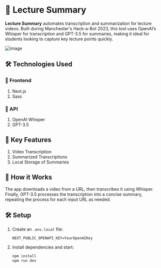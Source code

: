 

# 📘 Lecture Summary

**Lecture Summary** automates transcription and summarization for lecture videos. Built during Manchester's Hack-a-Bot 2023, this tool uses OpenAI’s Whisper for transcription and GPT-3.5 for summaries, making it ideal for students looking to capture key lecture points quickly.

![image](https://user-images.githubusercontent.com/76885270/230965118-bbc7cb8e-41d8-4c2a-9e99-0a2fee1187a8.png)

## 🛠️ Technologies Used

### 🎨 Frontend
1. Next.js
2. Sass

### 🧠 API
1. OpenAI Whisper
2. GPT-3.5

## 🌟 Key Features

1. Video Transcription
2. Summarized Transcriptions
3. Local Storage of Summaries

## 🚀 How it Works

The app downloads a video from a URL, then transcribes it using Whisper. Finally, GPT-3.5 processes the transcription into a concise summary, repeating the process for each input URL as needed.

## 🛠️ Setup

1. Create an `.env.local` file:
   ```plaintext
   NEXT_PUBLIC_OPENAPI_KEY=YourOpenAIKey
   ```
2. Install dependencies and start:
   ```bash
   npm install
   npm run dev
   ```
